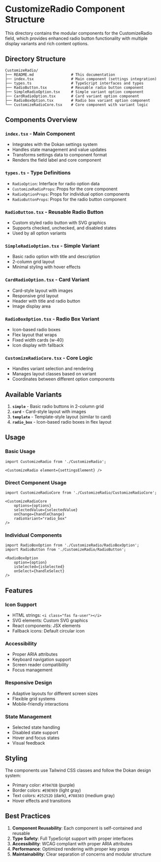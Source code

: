 # CustomizeRadio Component Structure

This directory contains the modular components for the CustomizeRadio field, which provides enhanced radio button functionality with multiple display variants and rich content options.

## Directory Structure

```
CustomizeRadio/
├── README.md                 # This documentation
├── index.tsx                 # Main component (settings integration)
├── types.ts                  # TypeScript interfaces and types
├── RadioButton.tsx           # Reusable radio button component
├── SimpleRadioOption.tsx     # Simple variant option component
├── CardRadioOption.tsx       # Card variant option component
├── RadioBoxOption.tsx        # Radio box variant option component
└── CustomizeRadioCore.tsx    # Core component with variant logic
```

## Components Overview

### `index.tsx` - Main Component
- Integrates with the Dokan settings system
- Handles state management and value updates
- Transforms settings data to component format
- Renders the field label and core component

### `types.ts` - Type Definitions
- `RadioOption`: Interface for radio option data
- `CustomizeRadioProps`: Props for the core component
- `RadioOptionProps`: Props for individual option components
- `RadioButtonProps`: Props for the radio button component

### `RadioButton.tsx` - Reusable Radio Button
- Custom styled radio button with SVG graphics
- Supports checked, unchecked, and disabled states
- Used by all option variants

### `SimpleRadioOption.tsx` - Simple Variant
- Basic radio option with title and description
- 2-column grid layout
- Minimal styling with hover effects

### `CardRadioOption.tsx` - Card Variant
- Card-style layout with images
- Responsive grid layout
- Header with title and radio button
- Image display area

### `RadioBoxOption.tsx` - Radio Box Variant
- Icon-based radio boxes
- Flex layout that wraps
- Fixed width cards (w-40)
- Icon display with fallback

### `CustomizeRadioCore.tsx` - Core Logic
- Handles variant selection and rendering
- Manages layout classes based on variant
- Coordinates between different option components

## Available Variants

1. **`simple`** - Basic radio buttons in 2-column grid
2. **`card`** - Card-style layout with images
3. **`template`** - Template-style layout (similar to card)
4. **`radio_box`** - Icon-based radio boxes in flex layout

## Usage

### Basic Usage
```tsx
import CustomizeRadio from './CustomizeRadio';

<CustomizeRadio element={settingsElement} />
```

### Direct Component Usage
```tsx
import CustomizeRadioCore from './CustomizeRadio/CustomizeRadioCore';

<CustomizeRadioCore
    options={options}
    selectedValue={selectedValue}
    onChange={handleChange}
    radioVariant="radio_box"
/>
```

### Individual Components
```tsx
import RadioBoxOption from './CustomizeRadio/RadioBoxOption';
import RadioButton from './CustomizeRadio/RadioButton';

<RadioBoxOption
    option={option}
    isSelected={isSelected}
    onSelect={handleSelect}
/>
```

## Features

### Icon Support
- HTML strings: `<i class="fas fa-user"></i>`
- SVG elements: Custom SVG graphics
- React components: JSX elements
- Fallback icons: Default circular icon

### Accessibility
- Proper ARIA attributes
- Keyboard navigation support
- Screen reader compatibility
- Focus management

### Responsive Design
- Adaptive layouts for different screen sizes
- Flexible grid systems
- Mobile-friendly interactions

### State Management
- Selected state handling
- Disabled state support
- Hover and focus states
- Visual feedback

## Styling

The components use Tailwind CSS classes and follow the Dokan design system:
- Primary color: `#7047EB` (purple)
- Border colors: `#E9E9E9` (light gray)
- Text colors: `#25252D` (dark), `#788383` (medium gray)
- Hover effects and transitions

## Best Practices

1. **Component Reusability**: Each component is self-contained and reusable
2. **Type Safety**: Full TypeScript support with proper interfaces
3. **Accessibility**: WCAG compliant with proper ARIA attributes
4. **Performance**: Optimized rendering with proper key props
5. **Maintainability**: Clear separation of concerns and modular structure
